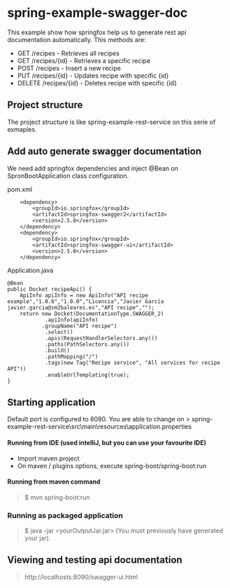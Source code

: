# spring-example-swagger-doc
This example show how springfox help us to generate rest api documentation automatically. 
This methods are:
* GET /recipes - Retrieves all recipes
* GET /recipes/{id} - Retrieves a specific recipe
* POST /recipes - Insert a new recipe
* PUT /recipes/{id} - Updates recipe with specific {id}
* DELETE /recipes/{id} - Deletes recipe with specific {id}

## Project structure
The project structure is like spring-example-rest-service on this serie of exmaples.

## Add auto generate swagger documentation
We need add springfox dependencies and inject @Bean on SpronBootApplication class configuration.

pom.xml

		<dependency>
            <groupId>io.springfox</groupId>
            <artifactId>springfox-swagger2</artifactId>
            <version>2.5.0</version>
        </dependency>
        <dependency>
            <groupId>io.springfox</groupId>
            <artifactId>springfox-swagger-ui</artifactId>
            <version>2.5.0</version>
        </dependency>

Application.java

	@Bean
	public Docket recipeApi() {
		ApiInfo apiInfo = new ApiInfo("API recipe example","1.0.0","1.0.0","Licencia","Javier García javier.garcia@sm2baleares.es","API recipe","");
		return new Docket(DocumentationType.SWAGGER_2)
				.apiInfo(apiInfo)
               .groupName("API recipe")
                .select()
                .apis(RequestHandlerSelectors.any())
                .paths(PathSelectors.any())
                .build()
                .pathMapping("/")
				.tags(new Tag("Recipe service", "All services for recipe API"))
				.enableUrlTemplating(true);
	}


## Starting application
Default port is configured to 8090. You are able to change on  > spring-example-rest-service\src\main\resources\application.properties

#### Running from IDE (used intelliJ, but you can use your favourite IDE)
* Import maven project
* On maven / plugins options, execute  spring-boot/spring-boot:run

#### Running from maven command
> $ mvn spring-boot:run

### Running as packaged application 
> $ java -jar <yourOutputJar.jar> (You must previously have generated your jar).

## Viewing and testing api documentation
> http://localhosts:8090/swagger-ui.html

